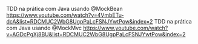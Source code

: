 TDD na prática com Java usando @MockBean
https://www.youtube.com/watch?v=4VmbETu-dcA&list=RDCMUC2WbG8UgpPaLcFSNJYwtPow&index=2
TDD na prática com Java usando @MockMvc
https://www.youtube.com/watch?v=AGDcPgXj8BU&list=RDCMUC2WbG8UgpPaLcFSNJYwtPow&index=2